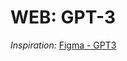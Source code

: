 # WEB: GPT-3

*Inspiration:* [Figma - GPT3](https://www.figma.com/design/lz9lLpFHMxHm2odnwM3R0z/gpt3?node-id=0-15&node-type=symbol&t=JugzjAgTKnB5rtnN-0)

